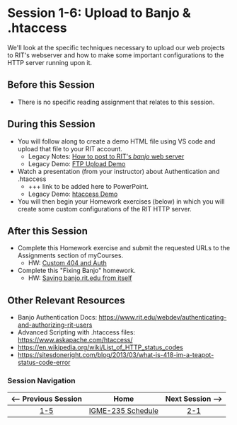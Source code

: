 # Session 1-6: Upload to Banjo & .htaccess

We'll look at the specific techniques necessary to upload our web projects to RIT's webserver and how to make some important configurations to the HTTP server running upon it.

## Before this Session
- There is no specific reading assignment that relates to this session.

## During this Session
- You will follow along to create a demo HTML file using VS code and upload that file to your RIT account. 
    - Legacy Notes: [How to post to RIT's *banjo* web server](https://github.com/tonethar/IGME-235-Shared/blob/master/notes/posting-to-banjo.md)
    - Legacy Demo: [FTP Upload Demo](https://github.com/tonethar/IGME-235-Shared/blob/master/notes/ftp-upload-demo.md)
- Watch a presentation (from your instructor) about Authentication and .htaccess
    - +++ link to be added here to PowerPoint.
    - Legacy Demo: [htaccess Demo](https://github.com/tonethar/IGME-235-Shared/blob/master/notes/htaccess-demo.md)
- You will then begin your Homework exercises (below) in which you will create some custom configurations of the RIT HTTP server.

## After this Session
- Complete this Homework exercise and submit the requested URLs to the Assignments section of myCourses.
    - HW: [Custom 404 and Auth](https://github.com/tonethar/IGME-235-Shared/blob/master/hw/htaccess.md)
- Complete this "Fixing Banjo" homework.
    - HW: [Saving banjo.rit.edu from itself](https://github.com/tonethar/IGME-235-Shared/blob/master/hw/Fixing-Banjo.md)

## Other Relevant Resources
- Banjo Authentication Docs: https://www.rit.edu/webdev/authenticating-and-authorizing-rit-users
- Advanced Scripting with .htaccess files: https://www.askapache.com/htaccess/
- https://en.wikipedia.org/wiki/List_of_HTTP_status_codes
- https://sitesdoneright.com/blog/2013/03/what-is-418-im-a-teapot-status-code-error

### Session Navigation

| <-- Previous Session |               Home                  | Next Session --> |
|:--------------------:|:-----------------------------------:|:----------------:|
|  [1-5](1-5.md)       | [IGME-235 Schedule](../schedule.md) |   [2-1](2-1.md)  |
